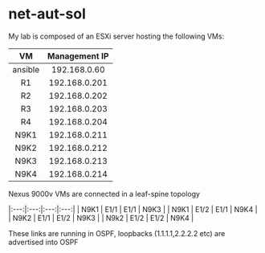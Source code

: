# net-aut-sol

My lab is composed of an ESXi server hosting the following VMs:

| VM		| Management IP     |
|:---------:|:-----------------:| 
| ansible	|	192.168.0.60    |
| R1		|	192.168.0.201   |
| R2		|	192.168.0.202   |
| R3		|	192.168.0.203   |
| R4		|	192.168.0.204   |
| N9K1		|	192.168.0.211   |
| N9K2		|	192.168.0.212   |
| N9K3		|	192.168.0.213   |
| N9K4		|	192.168.0.214   |
  
Nexus 9000v VMs are connected in a leaf-spine topology

|:---:|:---:|:---:|:---:|
| N9K1 | E1/1 | E1/1 | N9K3 |
| N9K1 | E1/2 | E1/1 | N9K4 |
| N9K2 | E1/1 | E1/2 | N9K3 |
| N9k2 | E1/2 | E1/2 | N9K4 |

These links are running in OSPF, loopbacks (1.1.1.1,2.2.2.2 etc) are advertised into OSPF